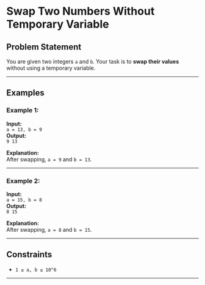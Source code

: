 # Swap Two Numbers Without Temporary Variable

## Problem Statement

You are given two integers `a` and `b`. Your task is to **swap their values** without using a temporary variable.

---

## Examples

### Example 1:
**Input:**  
`a = 13, b = 9`  
**Output:**  
`9 13`  

**Explanation:**  
After swapping, `a = 9` and `b = 13`.

---

### Example 2:
**Input:**  
`a = 15, b = 8`  
**Output:**  
`8 15`  

**Explanation:**  
After swapping, `a = 8` and `b = 15`.

---

## Constraints

- `1 ≤ a, b ≤ 10^6`

---

